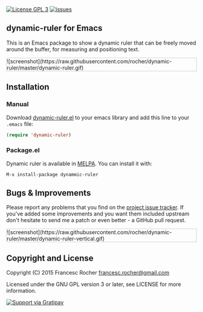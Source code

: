 [![License GPL 3](http://img.shields.io/badge/license-GPL3-red.svg)](http://www.gnu.org/licenses/gpl-3.0.txt)
[![issues](http://img.shields.io/github/issues/rocher/dynamic-ruler.svg)](https://github.com/rocher/dynamic-ruler/issues)

## dynamic-ruler for Emacs ##

This is an Emacs package to show a dynamic ruler that can be freely
moved around the buffer, for measuring and positioning text.

<div style="border:solid 1px #ccc">
![screenshot](https://raw.githubusercontent.com/rocher/dynamic-ruler/master/dynamic-ruler.gif)
</div>

## Installation ##

### Manual ###

Download
[dynamic-ruler.el](https://raw.gitusercontent.com/rocher/dynamic-ruler/masterldyanmic-ruler.el)
to your emacs library and add this line to your `.emacs` file:

```lisp
(require 'dynamic-ruler)
```

### Package.el ###

Dynamic ruler is available in [MELPA](http://melpa.org). You can
install it with:

`M-x install-package dynammic-ruler`


## Bugs & Improvements ##

Please report any problems that you find on the
[project issue tracker](https://github.com/rocher/dynamic-ruler/issues). If
you've added some improvements and you want them included upstream
don't hesitate to send me a patch or even better - a GitHub pull
request.

<div style="border:solid 1px #ccc">
![screenshot](https://raw.githubusercontent.com/rocher/dynamic-ruler/master/dynamic-ruler-vertical.gif)
</div>

## Copyright and License ##

Copyright (C) 2015 Francesc Rocher francesc.rocher@gmail.com

Licensed under the GNU GPL version 3 or later, see LICENSE for more
information.

[![Support via Gratipay](https://cdn.rawgit.com/gratipay/gratipay-badge/2.3.0/dist/gratipay.png)](https://gratipay.com/rocher/)

